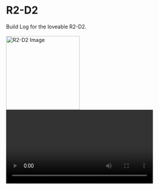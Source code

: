 # R2-D2
Build Log for the loveable R2-D2.<br>
<br>
<img src="https://github.com/Dr0id-Dev/R2-D2/raw/main/images/IMG_1925.jpeg" alt="R2-D2 Image" width="200">
<video width="400" controls>
  <source src="https://github.com/Dr0id-Dev/R2-D2/raw/main/videos/IMG_2633.mov" type="IMG_2633.mov">
  Your browser does not support the video tag.
</video>

